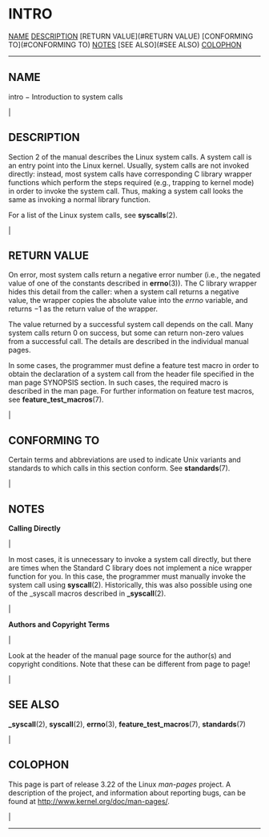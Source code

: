 # INTRO

[NAME](#NAME)
[DESCRIPTION](#DESCRIPTION)
[RETURN VALUE](#RETURN VALUE)
[CONFORMING TO](#CONFORMING TO)
[NOTES](#NOTES)
[SEE ALSO](#SEE ALSO)
[COLOPHON](#COLOPHON)

* * *

<a name="NAME"></a>

## NAME

intro − Introduction to system calls

 |

<a name="DESCRIPTION"></a>

## DESCRIPTION

Section 2 of the manual describes the Linux system calls. A system call is an entry point into the Linux kernel. Usually, system calls are not invoked directly: instead, most system calls have corresponding C library wrapper functions which perform the steps required (e.g., trapping to kernel mode) in order to invoke the system call. Thus, making a system call looks the same as invoking a normal library function.

For a list of the Linux system calls, see **syscalls**(2).

 |

<a name="RETURN VALUE"></a>

## RETURN VALUE

On error, most system calls return a negative error number (i.e., the negated value of one of the constants described in **errno**(3)). The C library wrapper hides this detail from the caller: when a system call returns a negative value, the wrapper copies the absolute value into the _errno_ variable, and returns −1 as the return value of the wrapper.

The value returned by a successful system call depends on the call. Many system calls return 0 on success, but some can return non-zero values from a successful call. The details are described in the individual manual pages.

In some cases, the programmer must define a feature test macro in order to obtain the declaration of a system call from the header file specified in the man page SYNOPSIS section. In such cases, the required macro is described in the man page. For further information on feature test macros, see **feature_test_macros**(7).

 |

<a name="CONFORMING TO"></a>

## CONFORMING TO

Certain terms and abbreviations are used to indicate Unix variants and standards to which calls in this section conform. See **standards**(7).

 |

<a name="NOTES"></a>

## NOTES

**Calling Directly**

 |

In most cases, it is unnecessary to invoke a system call directly, but there are times when the Standard C library does not implement a nice wrapper function for you. In this case, the programmer must manually invoke the system call using **syscall**(2). Historically, this was also possible using one of the _syscall macros described in **_syscall**(2).

 |

**Authors and Copyright Terms**

 |

Look at the header of the manual page source for the author(s) and copyright conditions. Note that these can be different from page to page!

 |

<a name="SEE ALSO"></a>

## SEE ALSO

**_syscall**(2), **syscall**(2), **errno**(3), **feature_test_macros**(7), **standards**(7)

 |

<a name="COLOPHON"></a>

## COLOPHON

This page is part of release 3.22 of the Linux _man-pages_ project. A description of the project, and information about reporting bugs, can be found at http://www.kernel.org/doc/man-pages/.

 |

* * *
